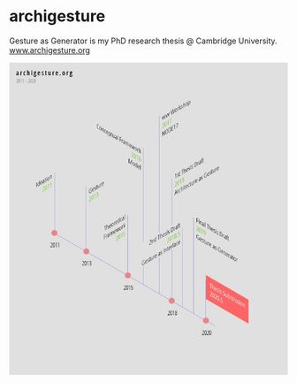 # archigesture
Gesture as Generator is my PhD research thesis @ Cambridge University. www.archigesture.org

![](archigesture.org.png)

